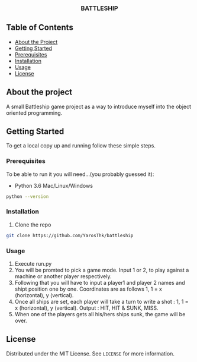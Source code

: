 <h3 align="center">BATTLESHIP</h3>

<!-- TABLE OF CONTENTS -->
## Table of Contents

* [About the Project](#about-the-project)
* [Getting Started](#getting-started)
* [Prerequisites](#prerequisites)
* [Installation](#installation)
* [Usage](#usage)
* [License](#license)


## About the project
A small Battleship game project as a way to introduce myself into the object oriented programming.

## Getting Started

To get a local copy up and running follow these simple steps.

### Prerequisites

To be able to run it you will need...(you probably guessed it):
* Python 3.6
Mac/Linux/Windows
```sh
python --version
```

### Installation

1. Clone the repo
```sh
git clone https://github.com/YarosThk/battleship
```

### Usage

1. Execute run.py
2. You will be promted to pick a game mode. Input 1 or 2, to play against a machine or another player respectively. 
3. Following that you will have to input a player1 and player 2 names and shipt position one by one. 
    Coordinates are as follows 1, 1 = x (horizontal), y (vertical).
4. Once all ships are set, each player will take a turn to write a shot : 1, 1 = x (horizontal), y (vertical). Output : HIT, HIT & SUNK, MISS.
5. When one of the players gets all his/hers ships sunk, the game will be over.

## License

Distributed under the MIT License. See `LICENSE` for more information.

